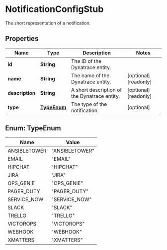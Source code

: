

# NotificationConfigStub

The short representation of a notification.

## Properties

| Name | Type | Description | Notes |
|------------ | ------------- | ------------- | -------------|
|**id** | **String** | The ID of the Dynatrace entity. |  |
|**name** | **String** | The name of the Dynatrace entity. |  [optional] [readonly] |
|**description** | **String** | A short description of the Dynatrace entity. |  [optional] [readonly] |
|**type** | [**TypeEnum**](#TypeEnum) | The type of the notification. |  [optional] |



## Enum: TypeEnum

| Name | Value |
|---- | -----|
| ANSIBLETOWER | &quot;ANSIBLETOWER&quot; |
| EMAIL | &quot;EMAIL&quot; |
| HIPCHAT | &quot;HIPCHAT&quot; |
| JIRA | &quot;JIRA&quot; |
| OPS_GENIE | &quot;OPS_GENIE&quot; |
| PAGER_DUTY | &quot;PAGER_DUTY&quot; |
| SERVICE_NOW | &quot;SERVICE_NOW&quot; |
| SLACK | &quot;SLACK&quot; |
| TRELLO | &quot;TRELLO&quot; |
| VICTOROPS | &quot;VICTOROPS&quot; |
| WEBHOOK | &quot;WEBHOOK&quot; |
| XMATTERS | &quot;XMATTERS&quot; |



